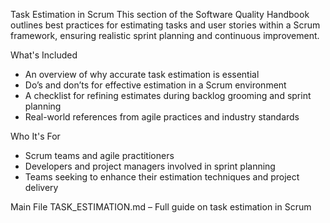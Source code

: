 Task Estimation in Scrum
This section of the Software Quality Handbook outlines best practices for estimating tasks and user stories within a Scrum framework, ensuring realistic sprint planning and continuous improvement.

What's Included
- An overview of why accurate task estimation is essential
- Do’s and don’ts for effective estimation in a Scrum environment
- A checklist for refining estimates during backlog grooming and sprint planning
- Real-world references from agile practices and industry standards

Who It's For
- Scrum teams and agile practitioners
- Developers and project managers involved in sprint planning
- Teams seeking to enhance their estimation techniques and project delivery

Main File
TASK_ESTIMATION.md – Full guide on task estimation in Scrum
